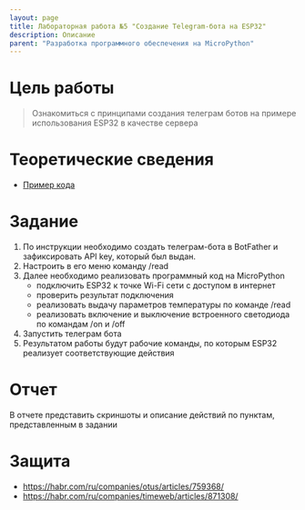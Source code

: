 ```yaml
---
layout: page
title: Лабораторная работа №5 "Создание Telegram-бота на ESP32"
description: Описание
parent: "Разработка программного обеспечения на MicroPython"
---
```



# Цель работы
> Ознакомиться с принципами создания телеграм ботов на примере использования ESP32
> в качестве сервера

# Теоретические сведения
* [Пример кода]({{site.baseurl}}/micropython/labs/lab_5/example/)

# Задание
1. По инструкции необходимо создать телеграм-бота в BotFather и зафиксировать API key, который был выдан.
2. Настроить в его меню команду /read
3. Далее необходимо реализовать программный код на MicroPython
    * подключить ESP32 к точке Wi-Fi сети с доступом в интернет
    * проверить результат подключения
    * реализовать выдачу параметров температуры по команде /read
    * реализовать включение и выключение встроенного светодиода по командам /on и /off
4. Запустить телеграм бота
5. Результатом работы будут рабочие команды, по которым ESP32 реализует соответствующие действия

# Отчет
В отчете представить скриншоты и описание действий по пунктам, представленным в задании

# Защита
* https://habr.com/ru/companies/otus/articles/759368/
* https://habr.com/ru/companies/timeweb/articles/871308/
